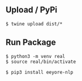 ## Upload / PyPi

```
$ twine upload dist/*
```

## Run Package

```
$ python3 -m venv real
$ source real/bin/activate

$ pip3 install eeyore-nlp
```